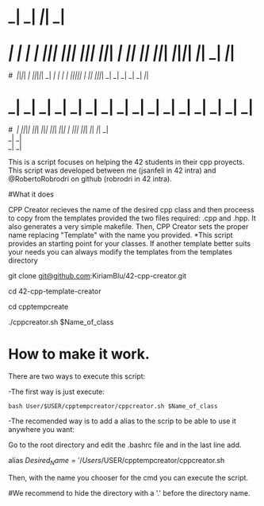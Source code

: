                                                                                                                                                  
#  _|  _|      _|_|                                                                                                    _|                          
#  _|  _|    _|    _|                _|_|_|  _|_|_|    _|_|_|                  _|_|_|  _|  _|_|    _|_|      _|_|_|  _|_|_|_|    _|_|    _|  _|_|  
#  _|_|_|_|      _|    _|_|_|_|_|  _|        _|    _|  _|    _|  _|_|_|_|_|  _|        _|_|      _|_|_|_|  _|    _|    _|      _|    _|  _|_|      
#      _|      _|                  _|        _|    _|  _|    _|              _|        _|        _|        _|    _|    _|      _|    _|  _|        
#      _|    _|_|_|_|                _|_|_|  _|_|_|    _|_|_|                  _|_|_|  _|          _|_|_|    _|_|_|      _|_|    _|_|    _|        
                                           _|        _|                                                                                          
                                           _|        _|                                                                                          

This is a script focuses on helping the 42 students in their cpp proyects. This script was developed between me (jsanfeli in 42 intra) and @RobertoRobrodri
on github (robrodri in 42 intra).

#What it does

CPP Creator recieves the name of the desired cpp class and then proceess to copy from the templates provided the two files required: .cpp and .hpp.
It also generates a very simple makefile.
Then, CPP Creator sets the proper name replacing "Template" with the name you provided.
*This script provides an starting point for your classes. If another template better suits your needs you can always modify the templates from the templates directory

  git clone git@github.com:KiriamBlu/42-cpp-creator.git
  
  cd 42-cpp-template-creator
  
  cd cpptempcreate

  ./cppcreator.sh $Name_of_class

# How to make it work.

There are two ways to execute this script:

  -The first way is just execute:
    
    bash User/$USER/cpptempcreator/cppcreator.sh $Name_of_class
   
  -The recomended way is to add a alias to the scrip to be able to use it anywhere you want:
  
  Go to the root directory and edit the .bashrc file and in the last line add.
  
  alias $Desired_Name='/Users/$USER/cpptempcreator/cppcreator.sh
  
  Then, with the name you chooser for the cmd you can execute the script.
  
  #We recommend to hide the directory with a '.' before the directory name.
  
    
  
    

